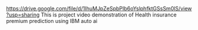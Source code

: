 https://drive.google.com/file/d/1IhuMJpZeSpbPIb6oYslphfktGSsSm0lS/view?usp=sharing
This is project video demonstration of Health insurance premium prediction using IBM auto ai
